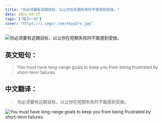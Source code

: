 ```yaml
---
title: "你必须要有远期目标，以让你在短期失败时不致感到受挫。"
date: 2021-03-27
tags: ["每日一句"]
cover: "https://i.imgur.com/kGuyZre.jpg"
---
```


![你必须要有远期目标，以让你在短期失败时不致感到受挫。](https://i.imgur.com/MWcOEMG.jpg)

## 英文短句：
> You must have long-range goals to keep you from being frustrated by short-term failures.

<!--more-->

## 中文翻译：
> 你必须要有远期目标，以让你在短期失败时不致感到受挫。

![You must have long-range goals to keep you from being frustrated by short-term failures.](https://i.imgur.com/1ZbZqU1.jpg)

